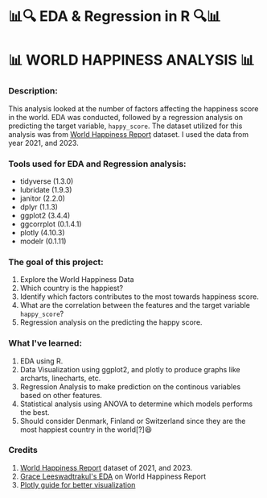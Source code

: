 # :bar_chart::mag: EDA & Regression in R :mag::bar_chart:

# :bar_chart: WORLD HAPPINESS ANALYSIS :bar_chart:

### Description: 
This analysis looked at the number of factors affecting the happiness score in the world. EDA was conducted, followed by a regression analysis on predicting the target variable, `happy_score`. The dataset utilized for this analysis was from [World Happiness Report](https://worldhappiness.report/data/) dataset. I used the data from year 2021, and 2023.

### Tools used for EDA and Regression analysis:
- tidyverse   (1.3.0)
- lubridate   (1.9.3)
- janitor     (2.2.0)
- dplyr       (1.1.3)
- ggplot2     (3.4.4)
- ggcorrplot  (0.1.4.1)
- plotly      (4.10.3)
- modelr      (0.1.11)

### The goal of this project:
1. Explore the World Happiness Data
2. Which country is the happiest? 
3. Identify which factors contributes to the most towards happiness score.
4. What are the correlation between the features and the target variable `happy_score`?
5. Regression analysis on the predicting the happy score.  

### What I've learned:
1. EDA using R.
2. Data Visualization using ggplot2, and plotly to produce graphs like archarts, linecharts, etc.
3. Regression Analysis to make prediction on the continous variables based on other features. 
4. Statistical analysis using ANOVA to determine which models performs the best. 
5. Should consider Denmark, Finland or Switzerland since they are the most happiest country in the world[?]:satisfied:

### Credits
1. [World Happiness Report](https://worldhappiness.report/data/) dataset of 2021, and 2023. 
2. [Grace Leeswadtrakul's EDA](https://graceleeswadtrakul.medium.com/exploratory-data-analysis-eda-project-world-happiness-report-de37eaef6951) on World Happiness Report  
3. [Plotly guide for better visualization](https://www.kaggle.com/code/desalegngeb/plotly-guide-customize-for-better-visualizations)
